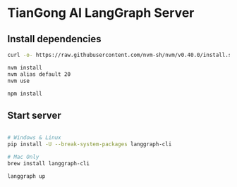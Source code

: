 # TianGong AI LangGraph Server

## Install dependencies

```bash
curl -o- https://raw.githubusercontent.com/nvm-sh/nvm/v0.40.0/install.sh | bash

nvm install
nvm alias default 20
nvm use

npm install
```

## Start server

```bash

# Windows & Linux
pip install -U --break-system-packages langgraph-cli 

# Mac Only
brew install langgraph-cli

langgraph up
```
